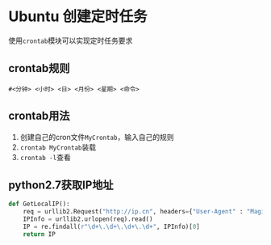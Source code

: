 # Ubuntu 创建定时任务
使用`crontab`模块可以实现定时任务要求
## crontab规则
```shell
#<分钟> <小时> <日> <月份> <星期> <命令>
```

## crontab用法
1. 创建自己的cron文件`MyCrontab`，输入自己的规则
2. `crontab MyCrontab`装载
3. `crontab -l`查看

## python2.7获取IP地址
```python
def GetLocalIP():
    req = urllib2.Request("http://ip.cn", headers={"User-Agent" : "Magic Browser"})
    IPInfo = urllib2.urlopen(req).read()
    IP = re.findall(r"\d+\.\d+\.\d+\.\d+", IPInfo)[0]
    return IP
```
